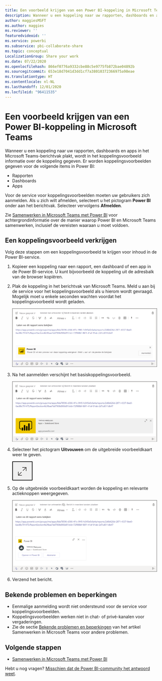 ```yaml
---
title: Een voorbeeld krijgen van een Power BI-koppeling in Microsoft Teams
description: Wanneer u een koppeling naar uw rapporten, dashboards en apps in het Microsoft Teams-berichtvak plakt, wordt in het koppelingsvoorbeeld informatie over de koppeling gegeven.
author: maggiesMSFT
ms.author: maggies
ms.reviewer: ''
featuredvideoid: ''
ms.service: powerbi
ms.subservice: pbi-collaborate-share
ms.topic: conceptual
LocalizationGroup: Share your work
ms.date: 07/22/2020
ms.openlocfilehash: 866ef0776a9332cbe88c5e9775fb872bae04892b
ms.sourcegitcommit: 653e18d7041d3dd1cf7a38010372366975a98eae
ms.translationtype: HT
ms.contentlocale: nl-NL
ms.lasthandoff: 12/01/2020
ms.locfileid: "96411535"
---
```

# <a name="get-a-power-bi-link-preview-in-microsoft-teams"></a>Een voorbeeld krijgen van een Power BI-koppeling in Microsoft Teams

Wanneer u een koppeling naar uw rapporten, dashboards en apps in het Microsoft Teams-berichtvak plakt, wordt in het koppelingsvoorbeeld informatie over de koppeling gegeven. Er worden koppelingsvoorbeelden gegeven voor de volgende items in Power BI:

- Rapporten
- Dashboards
- Apps

Voor de service voor koppelingsvoorbeelden moeten uw gebruikers zich aanmelden. Als u zich wilt afmelden, selecteert u het pictogram **Power BI** onder aan het berichtvak. Selecteer vervolgens **Afmelden**.

Zie [Samenwerken in Microsoft Teams met Power BI](service-collaborate-microsoft-teams.md) voor achtergrondinformatie over de manier waarop Power BI en Microsoft Teams samenwerken, inclusief de vereisten waaraan u moet voldoen.

## <a name="get-a-link-preview"></a>Een koppelingsvoorbeeld verkrijgen

Volg deze stappen om een koppelingsvoorbeeld te krijgen voor inhoud in de Power BI-service.

1. Kopieer een koppeling naar een rapport, een dashboard of een app in de Power BI-service. U kunt bijvoorbeeld de koppeling uit de adresbalk van de browser kopiëren.

1. Plak de koppeling in het berichtvak van Microsoft Teams. Meld u aan bij de service voor het koppelingsvoorbeeld als u hierom wordt gevraagd. Mogelijk moet u enkele seconden wachten voordat het koppelingsvoorbeeld wordt geladen.

    ![Schermopname van Aanmelden bij Power BI-bot.](media/service-teams-link-preview/service-teams-link-preview-sign-in-needed.png)

1. Na het aanmelden verschijnt het basiskoppelingsvoorbeeld.

    ![Schermopname van het basiskoppelingsvoorbeeld.](media/service-teams-link-preview/service-teams-link-preview-basic.png)

1. Selecteer het pictogram **Uitvouwen** om de uitgebreide voorbeeldkaart weer te geven.

    ![Schermopname van het pictogram Uitvouwen.](media/service-teams-link-preview/service-teams-link-preview-expand-icon.png)

1. Op de uitgebreide voorbeeldkaart worden de koppeling en relevante actieknoppen weergegeven.

    ![Schermopname van een uitgebreide koppelingsvoorbeeldkaart.](media/service-teams-link-preview/service-teams-link-preview-nice-card.png)

1. Verzend het bericht.

## <a name="known-issues-and-limitations"></a>Bekende problemen en beperkingen

- Eenmalige aanmelding wordt niet ondersteund voor de service voor koppelingsvoorbeelden.
- Koppelingsvoorbeelden werken niet in chat- of privé-kanalen voor vergaderingen.
- Zie de sectie [Bekende problemen en beperkingen](service-collaborate-microsoft-teams.md#known-issues-and-limitations) van het artikel Samenwerken in Microsoft Teams voor andere problemen.

## <a name="next-steps"></a>Volgende stappen

- [Samenwerken in Microsoft Teams met Power BI](service-collaborate-microsoft-teams.md)

Hebt u nog vragen? [Misschien dat de Power BI-community het antwoord weet](https://community.powerbi.com/).
